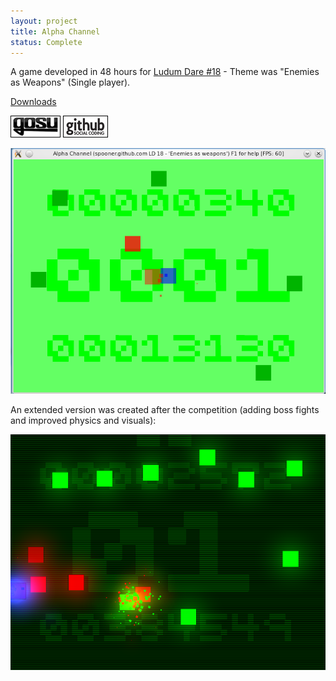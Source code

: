 ```yaml
---
layout: project
title: Alpha Channel
status: Complete
---
```



A game developed in 48 hours for [Ludum Dare #18](http://www.ludumdare.com/compo/ludum-dare-18/?action=rate&uid=2552) - Theme was "Enemies as Weapons" (Single player).

[Downloads](releases/)

[![Gosu forum](/images/libgosu.png)](http://www.libgosu.org/cgi-bin/mwf/topic_show.pl?tid=453 "Gosu forum")
[![Github project](/images/github.png)](https://github.com/Spooner/alpha_channel "Github project")

![Screenshot of competition entry](/images/screenshots/alpha_channel_linux_v1.1.png "Competition entry with simple placeholder graphics")

An extended version was created after the competition (adding boss fights and improved physics and visuals):

![Screenshot of latest version](/images/screenshots/alpha_channel_122.png "Latest version, with simple, yet pretty, graphics" )

